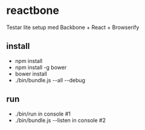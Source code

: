 reactbone
=========

Testar lite setup med Backbone + React + Browserify

install
-------
* npm install
* npm install -g bower
* bower install
* ./bin/bundle.js --all --debug

run
---
* ./bin/run in console #1
* ./bin/bundle.js --listen in console #2

